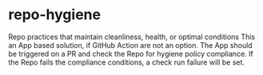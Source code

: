 # repo-hygiene
Repo practices that maintain cleanliness, health, or optimal conditions
This an App based solution, if GitHub Action are not an option.
The App should be triggered on a PR and check the Repo for hygiene policy compliance. 
If the Repo fails the compliance conditions, a check run failure will be set.
